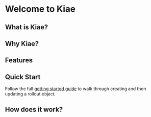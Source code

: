 # Welcome to Kiae

## What is Kiae?


## Why Kiae?


## Features

## Quick Start

Follow the full [getting started guide](/getting-started/) to walk through creating and then updating a rollout object.

## How does it work?
